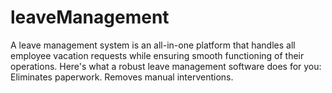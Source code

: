 # leaveManagement
A leave management system is an all-in-one platform that handles all employee vacation requests while ensuring smooth functioning of their operations. Here's what a robust leave management software does for you: Eliminates paperwork. Removes manual interventions.
